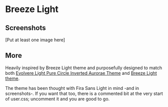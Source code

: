 # Breeze Light
## Screenshots

[Put at least one image here]

## More

Heavily inspired by Breeze Light theme and purposefully designed to match both [Evolvere Light Pure Circle Inverted Aurorae Theme][1] and [Breeze Light theme][2].

The theme has been thought with Fira Sans Light in mind -and in screenshots-. If you want that too, there is a commented bit at the very start of user.css; uncomment it and you are good to go.

[1]: https://store.kde.org/s/KDE/p/1002630/ "Evolvere Light Pure Circle Inverted Aurorae Theme"
[2]: https://store.kde.org/p/1181628/ "Breeze Light"
